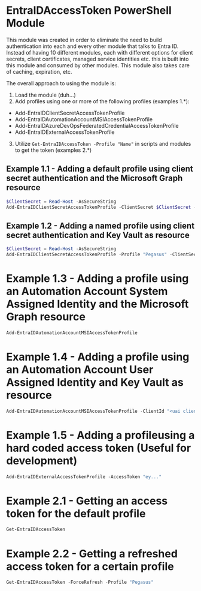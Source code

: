# EntraIDAccessToken PowerShell Module

This module was created in order to eliminate the need to build authentication into each and every other module that talks to Entra ID. Instead of having 10 different modules, each with different options for client secrets, client certificates, managed service identities etc. this is built into this module and consumed by other modules. This module also takes care of caching, expiration, etc.

The overall approach to using the module is:

1. Load the module (duh...)
2. Add profiles using one or more of the following profiles (examples 1.*):
  - Add-EntraIDClientSecretAccessTokenProfile
  - Add-EntraIDAutomationAccountMSIAccessTokenProfile
  - Add-EntraIDAzureDevOpsFederatedCredentialAccessTokenProfile
  - Add-EntraIDExternalAccessTokenProfile
3. Utilize ```Get-EntraIDAccessToken -Profile "Name"``` in scripts and modules to get the token (examples 2.*)

## Example 1.1 - Adding a default profile using client secret authentication and the Microsoft Graph resource

```PowerShell
$ClientSecret = Read-Host -AsSecureString
Add-EntraIDClientSecretAccessTokenProfile -ClientSecret $ClientSecret -TenantId "237098ae-0798-4cf9-a3a5-208374d2dcfd" -ClientId "179ba868-8e81-4bcb-b8e4-a3268fe8b13d"
```

## Example 1.2 - Adding a named profile using client secret authentication and Key Vault as resource

```PowerShell
$ClientSecret = Read-Host -AsSecureString
Add-EntraIDClientSecretAccessTokenProfile -Profile "Pegasus" -ClientSecret $ClientSecret -TenantId "237098ae-0798-4cf9-a3a5-208374d2dcfd" -ClientId "179ba868-8e81-4bcb-b8e4-a3268fe8b13d" -Resource "https://vault.azure.net/"
```

# Example 1.3 - Adding a profile using an Automation Account System Assigned Identity and the Microsoft Graph resource

```PowerShell
Add-EntraIDAutomationAccountMSIAccessTokenProfile
```

# Example 1.4 - Adding a profile using an Automation Account User Assigned Identity and Key Vault as resource

```PowerShell
Add-EntraIDAutomationAccountMSIAccessTokenProfile -ClientId "<uai clientid>" -Resource "https://vault.azure.net/"
```

# Example 1.5 - Adding a profileusing a hard coded access token (Useful for development)

```PowerShell
Add-EntraIDExternalAccessTokenProfile -AccessToken "ey..."
```

# Example 2.1 - Getting an access token for the default profile

```PowerShell
Get-EntraIDAccessToken
```

# Example 2.2 - Getting a refreshed access token for a certain profile

```PowerShell
Get-EntraIDAccessToken -ForceRefresh -Profile "Pegasus"
```